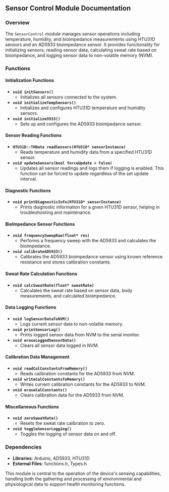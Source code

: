 ## Sensor Control Module Documentation

### Overview
The `SensorControl` module manages sensor operations including temperature, humidity, and bioimpedance measurements using HTU31D sensors and an AD5933 bioimpedance sensor. It provides functionality for initializing sensors, reading sensor data, calculating sweat rate based on bioimpedance, and logging sensor data to non-volatile memory (NVM).

### Functions

#### Initialization Functions
- **`void initSensors()`**
  - Initializes all sensors connected to the system.
- **`void initializeTempSensors()`**
  - Initializes and configures HTU31D temperature and humidity sensors.
- **`void initialize5933()`**
  - Sets up and configures the AD5933 bioimpedance sensor.

#### Sensor Reading Functions
- **`HTU31D::THData readSensors(HTU31D* sensorInstance)`**
  - Reads temperature and humidity data from a specified HTU31D sensor.
- **`void updateSensors(bool forceUpdate = false)`**
  - Updates all sensor readings and logs them if logging is enabled. This function can be forced to update regardless of the set update interval.

#### Diagnostic Functions
- **`void printDiagnosticInfo(HTU31D* sensorInstance)`**
  - Prints diagnostic information for a given HTU31D sensor, helping in troubleshooting and maintenance.

#### BioImpedance Sensor Functions
- **`void frequencySweepRaw(float* res)`**
  - Performs a frequency sweep with the AD5933 and calculates the bioimpedance.
- **`void calibrateAD5933()`**
  - Calibrates the AD5933 bioimpedance sensor using known reference resistance and stores calibration constants.

#### Sweat Rate Calculation Functions
- **`void calcSweatRate(float* sweatRate)`**
  - Calculates the sweat rate based on sensor data, body measurements, and calculated bioimpedance.

#### Data Logging Functions
- **`void logSensorDataToNVM()`**
  - Logs current sensor data to non-volatile memory.
- **`void printSensorLog()`**
  - Prints logged sensor data from NVM to the serial monitor.
- **`void eraseLoggedSensorData()`**
  - Clears all sensor data logged in NVM.

#### Calibration Data Management
- **`void readCalConstantsFromMemory()`**
  - Reads calibration constants for the AD5933 from NVM.
- **`void writeCalConstantsToMemory()`**
  - Writes current calibration constants for the AD5933 to NVM.
- **`void eraseCalConstants()`**
  - Clears calibration data for the AD5933 from NVM.

#### Miscellaneous Functions
- **`void zeroSweatRate()`**
  - Resets the sweat rate calibration to zero.
- **`void toggleSensorLogging()`**
  - Toggles the logging of sensor data on and off.

### Dependencies

- **Libraries**: Arduino, AD5933, HTU31D
- **External Files**: functions.h, Types.h

This module is central to the operation of the device's sensing capabilities, handling both the gathering and processing of environmental and physiological data to support health monitoring functions.
